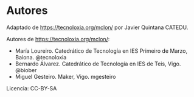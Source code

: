# Autores

Adaptado de https://tecnoloxia.org/mclon/ por Javier Quintana CATEDU.

Autores de https://tecnoloxia.org/mclon/:

* María Loureiro. Catedrático de Tecnología en IES Primeiro de Marzo, Baiona. @tecnoloxia
* Bernardo Álvarez. Catedrático de Tecnología en IES de Teis, Vigo. @biober
* Miguel Gesteiro. Maker, Vigo. mgesteiro

Licencia: CC-BY-SA
